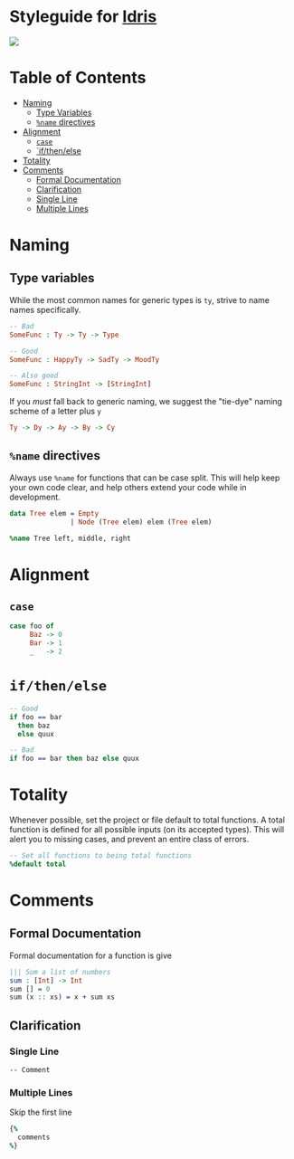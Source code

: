 # Styleguide for [Idris](http://www.idris-lang.org)
![](http://www.idris-lang.org/logo/logo.png)

# Table of Contents
- [Naming](#naming)
  - [Type Variables](#type-variables)
  - [`%name` directives](#name-directives)
- [Alignment](#alignment)
  - [`case`](#case)
  - [`if/then/else](#if-then-else)
- [Totality](#totality)
- [Comments](#comments)
  - [Formal Documentation](#formal-documentation)
  - [Clarification](#clarification)
  - [Single Line](#single-line)
  - [Multiple Lines](#multiple-lines)

# Naming
## Type variables
While the most common names for generic types is `ty`, strive to name names specifically.

```idris
-- Bad
SomeFunc : Ty -> Ty -> Type

-- Good
SomeFunc : HappyTy -> SadTy -> MoodTy

-- Also good
SomeFunc : StringInt -> [StringInt]
```

If you _must_ fall back to generic naming, we suggest the "tie-dye" naming scheme of a letter plus `y`

```idris
Ty -> Dy -> Ay -> By -> Cy
```

## `%name` directives
Always use `%name` for functions that can be case split. This will help keep your own code clear, and help others extend your code while in development.

```idris
data Tree elem = Empty
               | Node (Tree elem) elem (Tree elem)

%name Tree left, middle, right
```

# Alignment
## `case`
```idris
case foo of
     Baz -> 0
     Bar -> 1
     _   -> 2
```

# `if/then/else`
```idris
-- Good
if foo == bar
  then baz
  else quux

-- Bad
if foo == bar then baz else quux  
```

# Totality
Whenever possible, set the project or file default to total functions. A total function is defined for all possible inputs (on its accepted types). This will alert you to missing cases, and prevent an entire class of errors.

```idris
-- Set all functions to being total functions
%default total
```

# Comments
## Formal Documentation
Formal documentation for a function is give 

```idris
||| Sum a list of numbers
sum : [Int] -> Int
sum [] = 0
sum (x :: xs) = x + sum xs
```

## Clarification
### Single Line
`-- Comment`

### Multiple Lines
Skip the first line

```idris
{%
  comments
%}
```

